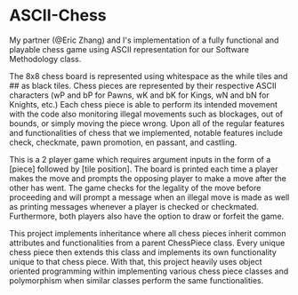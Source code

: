 # ASCII-Chess
My partner (@Eric Zhang) and I's implementation of a fully functional and playable chess game using ASCII representation for our Software Methodology class.

The 8x8 chess board is represented using whitespace as the while tiles and ## as black tiles. Chess pieces are represented by their respective ASCII characters (wP and bP for Pawns, wK and bK for Kings, wN and bN for Knights, etc.) Each chess piece is able to perform its intended movement with the code also monitoring illegal movements such as blockages, out of bounds, or simply moving the piece wrong. Upon all of the regular features and functionalities of chess that we implemented, notable features include check, checkmate, pawn promotion, en passant, and castling.

This is a 2 player game which requires argument inputs in the form of a [piece] followed by [tile position]. The board is printed each time a player makes the move and prompts the opposing player to make a move after the other has went. The game checks for the legality of the move before proceeding and will prompt a message when an illegal move is made as well as printing messages whenever a player is checked or checkmated. Furthermore, both players also have the option to draw or forfeit the game.

This project implements inheritance where all chess pieces inherit common attributes and functionalities from a parent ChessPiece class. Every unique chess piece then extends this class and implements its own functionality unique to that chess piece. With that, this project heavily uses object oriented programming within implementing various chess piece classes and polymorphism when similar classes perform the same functionalities.
